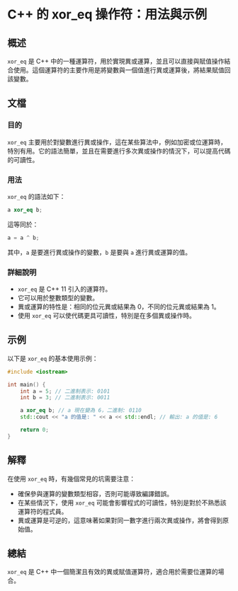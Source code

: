 <!--
Meta Description: # C++ 的 xor_eq 操作符：用法與示例 ## 概述 `xor_eq` 是 C++ 中的一種運算符，用於實現異或運算，並且可以直接與賦值操作結合使用。這個運算符的主要作用是將變數與一個值進行異或運算後，將結果賦值回該變數。 ## 文檔 ### 目的 `xor_eq` 主要用於對變數進行異或操...
Meta Keywords: xor_eq, cpp, int, 二進制表示, std
-->

# C++ 的 xor_eq 操作符：用法與示例

## 概述
`xor_eq` 是 C++ 中的一種運算符，用於實現異或運算，並且可以直接與賦值操作結合使用。這個運算符的主要作用是將變數與一個值進行異或運算後，將結果賦值回該變數。

## 文檔
### 目的
`xor_eq` 主要用於對變數進行異或操作，這在某些算法中，例如加密或位運算時，特別有用。它的語法簡單，並且在需要進行多次異或操作的情況下，可以提高代碼的可讀性。

### 用法
`xor_eq` 的語法如下：
```cpp
a xor_eq b;
```
這等同於：
```cpp
a = a ^ b;
```
其中，`a` 是要進行異或操作的變數，`b` 是要與 `a` 進行異或運算的值。

### 詳細說明
- `xor_eq` 是 C++ 11 引入的運算符。
- 它可以用於整數類型的變數。
- 異或運算的特性是：相同的位元異或結果為 0，不同的位元異或結果為 1。
- 使用 `xor_eq` 可以使代碼更具可讀性，特別是在多個異或操作時。

## 示例
以下是 `xor_eq` 的基本使用示例：

```cpp
#include <iostream>

int main() {
    int a = 5; // 二進制表示: 0101
    int b = 3; // 二進制表示: 0011

    a xor_eq b; // a 現在變為 6，二進制: 0110
    std::cout << "a 的值是: " << a << std::endl; // 輸出: a 的值是: 6

    return 0;
}
```

## 解釋
在使用 `xor_eq` 時，有幾個常見的坑需要注意：
- 確保參與運算的變數類型相容，否則可能導致編譯錯誤。
- 在某些情況下，使用 `xor_eq` 可能會影響程式的可讀性，特別是對於不熟悉該運算符的程式員。
- 異或運算是可逆的，這意味著如果對同一數字進行兩次異或操作，將會得到原始值。

## 總結
`xor_eq` 是 C++ 中一個簡潔且有效的異或賦值運算符，適合用於需要位運算的場合。